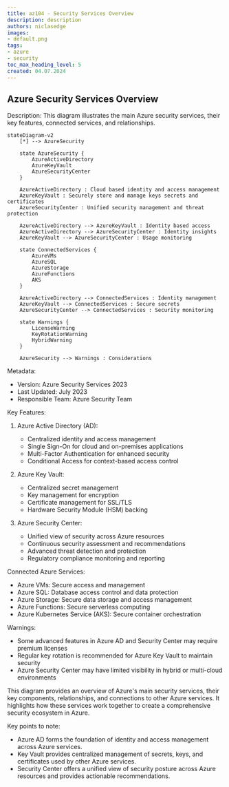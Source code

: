 ```yaml
---
title: az104 - Security Services Overview
description: description
authors: niclasedge
images:
- default.png
tags:
- azure
- security
toc_max_heading_level: 5
created: 04.07.2024
---
```


## Azure Security Services Overview

Description: This diagram illustrates the main Azure security services, their key features, connected services, and relationships.
```mermaid
stateDiagram-v2
    [*] --> AzureSecurity

    state AzureSecurity {
        AzureActiveDirectory
        AzureKeyVault
        AzureSecurityCenter
    }

    AzureActiveDirectory : Cloud based identity and access management
    AzureKeyVault : Securely store and manage keys secrets and certificates
    AzureSecurityCenter : Unified security management and threat protection

    AzureActiveDirectory --> AzureKeyVault : Identity based access
    AzureActiveDirectory --> AzureSecurityCenter : Identity insights
    AzureKeyVault --> AzureSecurityCenter : Usage monitoring

    state ConnectedServices {
        AzureVMs
        AzureSQL
        AzureStorage
        AzureFunctions
        AKS
    }

    AzureActiveDirectory --> ConnectedServices : Identity management
    AzureKeyVault --> ConnectedServices : Secure secrets
    AzureSecurityCenter --> ConnectedServices : Security monitoring

    state Warnings {
        LicenseWarning
        KeyRotationWarning
        HybridWarning
    }

    AzureSecurity --> Warnings : Considerations
```
Metadata:
- Version: Azure Security Services 2023
- Last Updated: July 2023
- Responsible Team: Azure Security Team

Key Features:
1. Azure Active Directory (AD):
   - Centralized identity and access management
   - Single Sign-On for cloud and on-premises applications
   - Multi-Factor Authentication for enhanced security
   - Conditional Access for context-based access control

2. Azure Key Vault:
   - Centralized secret management
   - Key management for encryption
   - Certificate management for SSL/TLS
   - Hardware Security Module (HSM) backing

3. Azure Security Center:
   - Unified view of security across Azure resources
   - Continuous security assessment and recommendations
   - Advanced threat detection and protection
   - Regulatory compliance monitoring and reporting

Connected Azure Services:
- Azure VMs: Secure access and management
- Azure SQL: Database access control and data protection
- Azure Storage: Secure data storage and access management
- Azure Functions: Secure serverless computing
- Azure Kubernetes Service (AKS): Secure container orchestration

Warnings:
- Some advanced features in Azure AD and Security Center may require premium licenses
- Regular key rotation is recommended for Azure Key Vault to maintain security
- Azure Security Center may have limited visibility in hybrid or multi-cloud environments

This diagram provides an overview of Azure's main security services, their key components, relationships, and connections to other Azure services. It highlights how these services work together to create a comprehensive security ecosystem in Azure.

Key points to note:
- Azure AD forms the foundation of identity and access management across Azure services.
- Key Vault provides centralized management of secrets, keys, and certificates used by other Azure services.
- Security Center offers a unified view of security posture across Azure resources and provides actionable recommendations.

